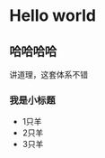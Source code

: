Hello world
====================
哈哈哈哈
---------------------

讲道理，这套体系不错
### 我是小标题

- 1只羊
- 2只羊
- 3只羊
